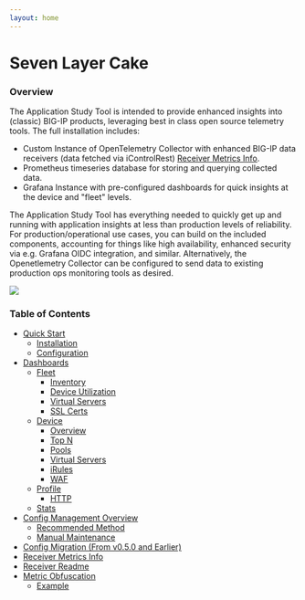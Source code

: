 ```yaml
---
layout: home
---
```

<!-- Opening page that greets the user and help guide them to other pages -->
# Seven Layer Cake

### Overview
The Application Study Tool is intended to provide enhanced insights into (classic) BIG-IP products, leveraging best in class
open source telemetry tools. The full installation includes:

* Custom Instance of OpenTelemetry Collector with enhanced BIG-IP data receivers (data fetched via iControlRest) [Receiver Metrics Info](./receiver_metrics.md).
* Prometheus timeseries database for storing and querying collected data.
* Grafana Instance with pre-configured dashboards for quick insights at the device and "fleet" levels.

The Application Study Tool has everything needed to quickly get up and running with application insights at less than
production levels of reliability. For production/operational use cases, you can build on the included components,
accounting for things like high availability, enhanced security via e.g. Grafana OIDC integration, and similar. Alternatively,
the Openetlemetry Collector can be configured to send data to existing production ops monitoring tools as desired.

![](./assets/ui.gif)

### Table of Contents

- [Quick Start](./quickstart.md)
    - [Installation](./quickstart.md#installation)
    - [Configuration](./quickstart.md#configure-default-device-settings)
- [Dashboards](./dashboard.md)
    - [Fleet](./dashboard.md#fleet-dashboards)
        - [Inventory](./dashboard.md#inventory)
        - [Device Utilization](./dashboard.md#device-utilization)
        - [Virtual Servers](./dashboard.md#virtual-servers)
        - [SSL Certs](./dashboard.md#ssl-certs)
    - [Device](./dashboard.md#device-dashboards)
        - [Overview](./dashboard.md#overview)
        - [Top N](./dashboard.md#top-n)
        - [Pools](./dashboard.md#pools)
        - [Virtual Servers](./dashboard.md#virtual-servers-1)
        - [iRules](./dashboard.md#irules)
        - [WAF](.dashboard.)
    - [Profile](./dashboard.md#profile-dashboards)
        - [HTTP](./dashboard.md#http)
    - [Stats](./dashboard.md#collector-stats)
- [Config Management Overview](./config_management.md)
    - [Recommended Method](./config_management.md#using-config_helperpy-recommended-for-most-users)
    - [Manual Maintenance](./config_management.md#manual-maintenance-of-receiver-and-pipeline-files)
- [Config Migration (From v0.5.0 and Earlier)](./config_migration.md)
- [Receiver Metrics Info](./receiver_metrics.md)
- [Receiver Readme](./receiver_readme.md)
- [Metric Obfuscation](./metric_obfuscation.md)
    - [Example](./metric_obfuscation.md#masking-attributes-example)


 